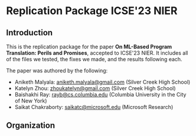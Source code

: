 # Replication Package ICSE'23 NIER
## Introduction
This is the replication package for the paper **On ML-Based Program Translation: Perils and Promises**, accepted to ICSE'23 NIER. It includes all of the files we tested, the fixes we made, and the results following each. 

The paper was authored by the following: 
- Aniketh Malyala: aniketh.malyala@gmail.com (Silver Creek High School)
- Katelyn Zhou: zhoukatelyn@gmail.com (Silver Creek High School)
- Baishakhi Ray: rayb@cs.columbia.edu (Columbia University in the City of New York)
- Saikat Chakraborty: saikatc@microsoft.edu (Microsoft Research)
## Organization


